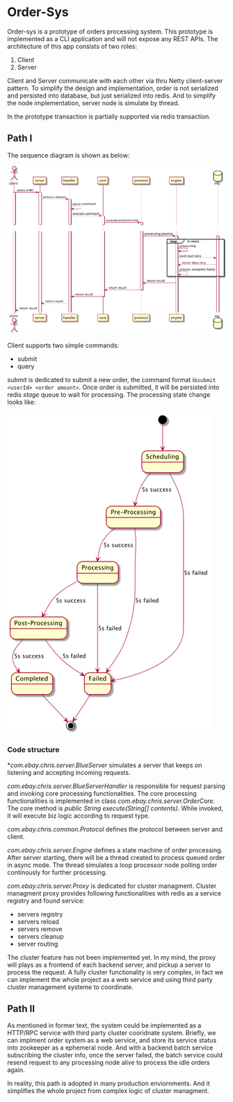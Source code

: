# Order-Sys
Order-sys is a prototype of orders processing system. This prototype is implemented as a CLI
application and will not expose any REST APIs. The architecture of this app consists of two roles:
1. Client
2. Server

Client and Server communicate with each other via thru Netty client-server pattern. To simplify
the design and implementation, order is not serialized and persisted into database, but just serialized
into redis. And to simplify the node implementation, server node is simulate by thread.

In the prototype transaction is partially supported via redis transaction. 



## Path I

The sequence diagram is shown as below:

![seq](./seq.png)

Client supports two simple commands:

* submit
* query

*submit* is dedicated to submit a new order, the command format is`submit <userId> <order amount>`. Once order is submitted, it will be persisted into redis *stage* queue to wait for processing. The processing state change looks like:

![state](./state.png)

### Code structure

**com.ebay.chris.server.BlueServer* simulates a server that keeps on listening and accepting incoming requests.

*com.ebay.chris.server.BlueServerHandler* is responsible for request parsing and invoking core processing functionalities. The core processing functionalities is implemented in class *com.ebay.chris.server.OrderCore*. The core method is *public String execute(String[] contents)*. While invoked, it will execute biz logic according to request type. 

*com.ebay.chris.common.Protocol* defines the protocol between server and client. 

*com.ebay.chris.server.Engine* defines a state machine of order processing. After server starting, there will be a thread created to process queued order in async mode. The thread simulates a loop processor node polling order continously for further processing.

*com.ebay.chris.server.Proxy* is dedicated for cluster managment. Cluster managment proxy provides following functionalities with redis as a service registry and found service:

* servers registry
* servers reload
* servers remove
* servers cleanup
* server routing

The cluster feature has not been implemented yet. In my mind, the proxy will plays as a frontend of each backend server, and pickup a server to process the request. A fully cluster functionality is very complex, in fact we can implement the whole project as a web service and using third party cluster management systeme to coordinate.

## Path II

As mentioned in former text, the system could be implemented as a HTTP/RPC service with third party cluster cooridnate system. Briefly, we can implment order system as a web service, and store its service status into zookeeper as a ephemeral node. And with a backend batch service subscribing the cluster info, once the server failed, the batch service could resend request to any processing node alive to process the idle orders again.

In reality, this path is adopted in many production enviornments. And it simplifies the whole project from complex logic of cluster managment.





